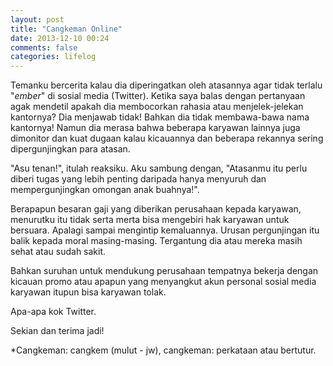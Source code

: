 ```yaml
---
layout: post
title: "Cangkeman Online"
date: 2013-12-10 00:24
comments: false
categories: lifelog
---
```


Temanku bercerita kalau dia diperingatkan oleh atasannya agar tidak terlalu "*ember*" di sosial media (Twitter). Ketika saya balas dengan pertanyaan agak mendetil apakah dia membocorkan rahasia atau menjelek-jelekan kantornya? Dia menjawab tidak! Bahkan dia tidak membawa-bawa nama kantornya! Namun dia merasa bahwa beberapa karyawan lainnya juga dimonitor dan kuat dugaan kalau kicauannya dan beberapa rekannya sering dipergunjingkan para atasan. 

"Asu tenan!", itulah reaksiku. Aku sambung dengan, "Atasanmu itu perlu diberi tugas yang lebih penting daripada hanya menyuruh dan mempergunjingkan omongan anak buahnya!".

Berapapun besaran gaji yang diberikan perusahaan kepada karyawan, menurutku itu tidak serta merta bisa mengebiri hak karyawan untuk bersuara. Apalagi sampai mengintip kemaluannya. Urusan pergunjingan itu balik kepada moral masing-masing. Tergantung dia atau mereka masih sehat atau sudah sakit.

Bahkan suruhan untuk mendukung perusahaan tempatnya bekerja dengan kicauan promo atau apapun yang menyangkut akun personal sosial media karyawan itupun bisa karyawan tolak.

Apa-apa kok Twitter.

Sekian dan terima jadi!

*Cangkeman: cangkem (mulut - jw), cangkeman: perkataan atau bertutur.